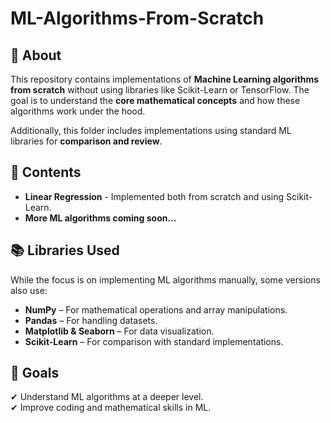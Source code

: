 # ML-Algorithms-From-Scratch

## 📌 About

This repository contains implementations of **Machine Learning algorithms from scratch** without using libraries like Scikit-Learn or TensorFlow. The goal is to understand the **core mathematical concepts** and how these algorithms work under the hood.

Additionally, this folder includes implementations using standard ML libraries for **comparison and review**.

## 📂 Contents
- **Linear Regression** - Implemented both from scratch and using Scikit-Learn.  
- **More ML algorithms coming soon…**  

## 📚 Libraries Used

While the focus is on implementing ML algorithms manually, some versions also use:

- **NumPy** – For mathematical operations and array manipulations.  
- **Pandas** – For handling datasets.  
- **Matplotlib & Seaborn** – For data visualization.  
- **Scikit-Learn** – For comparison with standard implementations.  

## 🎯 Goals

✔ Understand ML algorithms at a deeper level.  
✔ Improve coding and mathematical skills in ML. 
